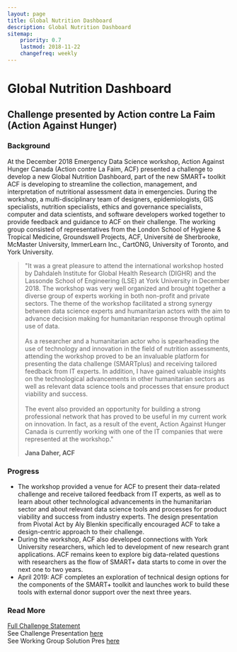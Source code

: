 ```yaml
---
layout: page
title: Global Nutrition Dashboard
description: Global Nutrition Dashboard
sitemap:
    priority: 0.7
    lastmod: 2018-11-22
    changefreq: weekly
---
```

# Global Nutrition Dashboard

## Challenge presented by Action contre La Faim (Action Against Hunger)  

### Background
At the December 2018 Emergency Data Science workshop, Action Against Hunger Canada (Action contre La Faim, ACF) presented a challenge to develop a new Global Nutrition Dashboard, part of the new SMART+ toolkit ACF is developing to streamline the collection, management, and interpretation of nutritional assessment data in emergencies. During the workshop, a multi-disciplinary team of designers, epidemiologists, GIS specialists, nutrition specialists, ethics and governance specialists, computer and data scientists, and software developers worked together to provide feedback and guidance to ACF on their challenge. The working group consisted of representatives from the London School of Hygiene & Tropical Medicine, Groundswell Projects, ACF, Université de Sherbrooke, McMaster University, ImmerLearn Inc., CartONG, University of Toronto, and York University.

<blockquote>"It was a great pleasure to attend the international workshop hosted by Dahdaleh Institute for Global Health Research (DIGHR) and the Lassonde School of Engineering (LSE) at York University in December 2018. The workshop was very well organized and brought together a diverse group of experts working in both non-profit and private sectors. The theme of the workshop facilitated a strong synergy between data science experts and humanitarian actors with the aim to advance decision making for humanitarian response through optimal use of data.<br>
<br>
As a researcher and a humanitarian actor who is spearheading the use of technology and innovation in the field of nutrition assessments, attending the workshop proved to be an invaluable platform for presenting the data challenge (SMARTplus) and receiving tailored feedback from IT experts. In addition, I have gained valuable insights on the technological advancements in other humanitarian sectors as well as relevant data science tools and processes that ensure product viability and success.<br>
<br>
The event also provided an opportunity for building a strong professional network that has proved to be useful in my current work on innovation. In fact, as a result of the event, Action Against Hunger Canada is currently working with one of the IT companies that were represented at the workshop."<br>

<strong>Jana Daher, ACF</strong></blockquote>

### Progress
- The workshop provided a venue for ACF to present their data-related challenge and receive tailored feedback from IT experts, as well as to learn about other technological advancements in the humanitarian sector and about relevant data science tools and processes for product viability and success from industry experts. The design presentation from Pivotal Act by Aly Blenkin specifically encouraged ACF to take a design-centric approach to their challenge.
- During the workshop, ACF also developed connections with York University researchers, which led to development of new research grant applications. ACF remains keen to explore big data-related questions with researchers as the flow of SMART+ data starts to come in over the next one to two years. 
- April 2019: ACF completes an exploration of technical design options for the components of the SMART+ toolkit and launches work to build these tools with external donor support over the next three years. 

### Read More
<a href="{{ site.baseurl }}/global-nutrition-dashboard-challenge-statement/">Full Challenge Statement</a><br>
See Challenge Presentation [here](https://www.slideshare.net/dighr/challenge-2-global-nutrition-dashboard)<br>
See Working Group Solution Pres [here](https://www.slideshare.net/dighr/approach-to-challenge-2-global-nutrition-dashboard)
